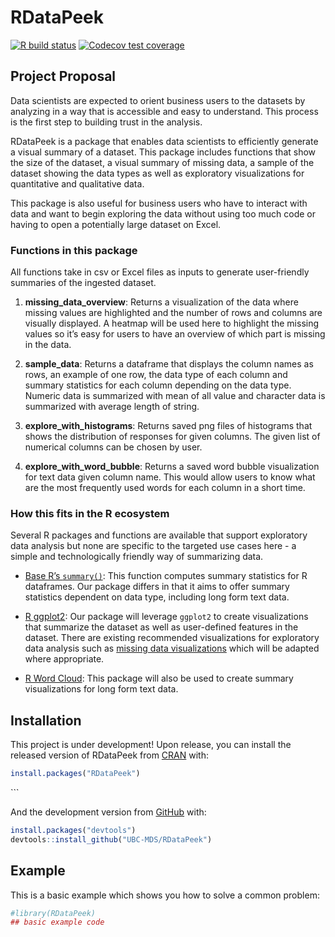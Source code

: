 
<!-- README.md is generated from README.Rmd. Please edit that file -->

# RDataPeek

<!-- badges: start -->

[![R build
status](https://github.com/UBC-MDS/RDataPeek/workflows/R-CMD-check/badge.svg)](https://github.com/UBC-MDS/RDataPeek/actions)
[![Codecov test
coverage](https://codecov.io/gh/UBC-MDS/RDataPeek/branch/master/graph/badge.svg)](https://codecov.io/gh/UBC-MDS/RDataPeek?branch=master)
<!-- badges: end -->

## Project Proposal

Data scientists are expected to orient business users to the datasets by
analyzing in a way that is accessible and easy to understand. This
process is the first step to building trust in the analysis.

RDataPeek is a package that enables data scientists to efficiently
generate a visual summary of a dataset. This package includes functions
that show the size of the dataset, a visual summary of missing data, a
sample of the dataset showing the data types as well as exploratory
visualizations for quantitative and qualitative data.

This package is also useful for business users who have to interact with
data and want to begin exploring the data without using too much code or
having to open a potentially large dataset on Excel.

### Functions in this package

All functions take in csv or Excel files as inputs to generate
user-friendly summaries of the ingested dataset.

1.  **missing\_data\_overview**: Returns a visualization of the data
    where missing values are highlighted and the number of rows and
    columns are visually displayed. A heatmap will be used here to
    highlight the missing values so it’s easy for users to have an
    overview of which part is missing in the data.

2.  **sample\_data**: Returns a dataframe that displays the column names
    as rows, an example of one row, the data type of each column and
    summary statistics for each column depending on the data type.
    Numeric data is summarized with mean of all value and character data
    is summarized with average length of string.

3.  **explore\_with\_histograms**: Returns saved png files of histograms
    that shows the distribution of responses for given columns. The
    given list of numerical columns can be chosen by user.

4.  **explore\_with\_word\_bubble**: Returns a saved word bubble
    visualization for text data given column name. This would allow
    users to know what are the most frequently used words for each
    column in a short time.

### How this fits in the R ecosystem

Several R packages and functions are available that support exploratory
data analysis but none are specific to the targeted use cases here - a
simple and technologically friendly way of summarizing data.

  - [Base R’s
    `summary()`](https://www.rdocumentation.org/packages/base/versions/3.6.2/topics/summary):
    This function computes summary statistics for R dataframes. Our
    package differs in that it aims to offer summary statistics
    dependent on data type, including long form text data.

  - [R ggplot2](https://ggplot2.tidyverse.org): Our package will
    leverage `ggplot2` to create visualizations that summarize the
    dataset as well as user-defined features in the dataset. There are
    existing recommended visualizations for exploratory data analysis
    such as [missing data
    visualizations](https://cran.r-project.org/web/packages/naniar/vignettes/naniar-visualisation.html)
    which will be adapted where appropriate.

  - [R Word
    Cloud](https://cran.r-project.org/web/packages/wordcloud/wordcloud.pdf):
    This package will also be used to create summary visualizations for
    long form text data.

## Installation

This project is under development\! Upon release, you can install the
released version of RDataPeek from [CRAN](https://CRAN.R-project.org)
with:

``` r
install.packages("RDataPeek")
```

\`\`\`

And the development version from [GitHub](https://github.com/) with:

``` r
install.packages("devtools")
devtools::install_github("UBC-MDS/RDataPeek")
```

## Example

This is a basic example which shows you how to solve a common problem:

``` r
#library(RDataPeek)
## basic example code
```

